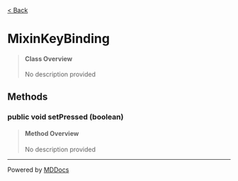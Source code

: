 [< Back](../README.md)
# MixinKeyBinding #
>#### Class Overview ####
>No description provided
## Methods ##
### public void setPressed (boolean) ###
>#### Method Overview ####
>No description provided
>

---
Powered by [MDDocs](https://github.com/VRCube/MDDocs)